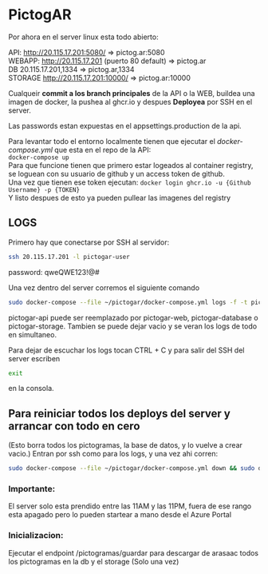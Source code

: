 # PictogAR

Por ahora en el server linux esta todo abierto:  

API:       http://20.115.17.201:5080/                   =>   pictog.ar:5080  
WEBAPP:    http://20.115.17.201 (puerto 80 default)     =>   pictog.ar  
DB         20.115.17.201,1334                           =>   pictog.ar,1334  
STORAGE    http://20.115.17.201:10000/                  =>   pictog.ar:10000  
 

Cualqueir **commit a los branch principales** de la API o la WEB, buildea una imagen de docker, la pushea al ghcr.io y despues **Deployea** por SSH en el server.  

Las passwords estan expuestas en el appsettings.production de la api.  

Para levantar todo el entorno localmente tienen que ejecutar el *docker-compose.yml* que esta en el repo de la API:  
``` docker-compose up ```  
Para que funcione tienen que primero estar logeados al container registry, se loguean con su usuario de github y un access token de github.  
Una vez que tienen ese token ejecutan: ``` docker login ghcr.io -u {Github Username} -p {TOKEN} ```  
Y listo despues de esto ya pueden pullear las imagenes del registry  


## LOGS

Primero hay que conectarse por SSH al servidor:
``` bash
ssh 20.115.17.201 -l pictogar-user
```
password: qweQWE123!@#

Una vez dentro del server corremos el siguiente comando
``` bash
sudo docker-compose --file ~/pictogar/docker-compose.yml logs -f -t pictogar-api
``` 
pictogar-api puede ser reemplazado por pictogar-web, pictogar-database o pictogar-storage.
Tambien se puede dejar vacio y se veran los logs de todo en simultaneo.

Para dejar de escuchar los logs tocan CTRL + C y para salir del SSH del server escriben 
``` bash
exit
```
en la consola.

## Para reiniciar todos los deploys del server y arrancar con todo en cero
(Esto borra todos los pictogramas, la base de datos, y lo vuelve a crear vacio.)
Entran por ssh como para los logs, y una vez ahi corren:
``` bash
sudo docker-compose --file ~/pictogar/docker-compose.yml down && sudo docker-compose --file ~/pictogar/docker-compose.yml up 
```

### Importante:  
El server solo esta prendido entre las 11AM y las 11PM, fuera de ese rango esta apagado pero lo pueden startear a mano desde el Azure Portal

### Inicializacion:
Ejecutar el endpoint /pictogramas/guardar para descargar de arasaac todos los pictogramas en la db y el storage (Solo una vez)
